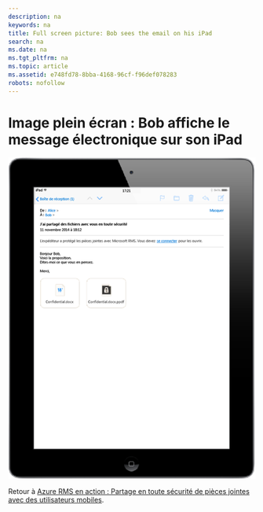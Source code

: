 ```yaml
---
description: na
keywords: na
title: Full screen picture: Bob sees the email on his iPad
search: na
ms.date: na
ms.tgt_pltfrm: na
ms.topic: article
ms.assetid: e748fd78-8bba-4168-96cf-f96def078283
robots: nofollow
---
```

# Image plein &#233;cran&#160;: Bob affiche le message &#233;lectronique sur son iPad
![](../Image/AzRMS_StoryboardEmaill2.PNG)

Retour à [Azure RMS en action : Partage en toute sécurité de pièces jointes avec des utilisateurs mobiles](http://technet.microsoft.com/library/jj585026.aspx).

